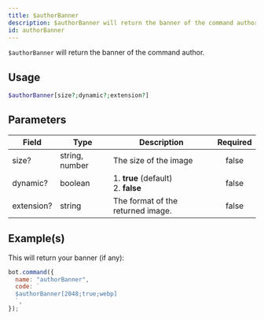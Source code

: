 ```yaml
---
title: $authorBanner
description: $authorBanner will return the banner of the command author.
id: authorBanner
---
```


`$authorBanner` will return the banner of the command author.

## Usage

```php
$authorBanner[size?;dynamic?;extension?]
```

## Parameters

| Field      | Type           | Description                               | Required |
| ---------- | -------------- | ----------------------------------------- | :------: |
| size?      | string, number | The size of the image                     |  false   |
| dynamic?   | boolean        | 1. **true** (default) <br /> 2. **false** |  false   |
| extension? | string         | The format of the returned image.         |  false   |

## Example(s)

This will return your banner (if any):

```javascript
bot.command({
  name: "authorBanner",
  code: `
  $authorBanner[2048;true;webp]
  `,
});
```
